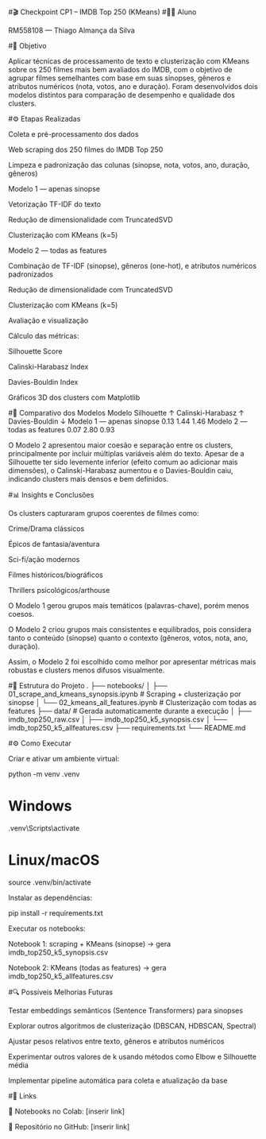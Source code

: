 

#🎬 Checkpoint CP1 – IMDB Top 250 (KMeans)
#👨‍🎓 Aluno

RM558108 — Thiago Almança da Silva

#🎯 Objetivo

Aplicar técnicas de processamento de texto e clusterização com KMeans sobre os 250 filmes mais bem avaliados do IMDB, com o objetivo de agrupar filmes semelhantes com base em suas sinopses, gêneros e atributos numéricos (nota, votos, ano e duração).
Foram desenvolvidos dois modelos distintos para comparação de desempenho e qualidade dos clusters.

#⚙️ Etapas Realizadas

Coleta e pré-processamento dos dados

Web scraping dos 250 filmes do IMDB Top 250

Limpeza e padronização das colunas (sinopse, nota, votos, ano, duração, gêneros)

Modelo 1 — apenas sinopse

Vetorização TF-IDF do texto

Redução de dimensionalidade com TruncatedSVD

Clusterização com KMeans (k=5)

Modelo 2 — todas as features

Combinação de TF-IDF (sinopse), gêneros (one-hot), e atributos numéricos padronizados

Redução de dimensionalidade com TruncatedSVD

Clusterização com KMeans (k=5)

Avaliação e visualização

Cálculo das métricas:

Silhouette Score

Calinski-Harabasz Index

Davies-Bouldin Index

Gráficos 3D dos clusters com Matplotlib

#🧪 Comparativo dos Modelos
Modelo	Silhouette ↑	Calinski-Harabasz ↑	Davies-Bouldin ↓
Modelo 1 — apenas sinopse	0.13	1.44	1.46
Modelo 2 — todas as features	0.07	2.80	0.93

O Modelo 2 apresentou maior coesão e separação entre os clusters, principalmente por incluir múltiplas variáveis além do texto.
Apesar de a Silhouette ter sido levemente inferior (efeito comum ao adicionar mais dimensões), o Calinski-Harabasz aumentou e o Davies-Bouldin caiu, indicando clusters mais densos e bem definidos.

#📊 Insights e Conclusões

Os clusters capturaram grupos coerentes de filmes como:

Crime/Drama clássicos

Épicos de fantasia/aventura

Sci-fi/ação modernos

Filmes históricos/biográficos

Thrillers psicológicos/arthouse

O Modelo 1 gerou grupos mais temáticos (palavras-chave), porém menos coesos.

O Modelo 2 criou grupos mais consistentes e equilibrados, pois considera tanto o conteúdo (sinopse) quanto o contexto (gêneros, votos, nota, ano, duração).

Assim, o Modelo 2 foi escolhido como melhor por apresentar métricas mais robustas e clusters menos difusos visualmente.

#📁 Estrutura do Projeto
.
├── notebooks/
│   ├── 01_scrape_and_kmeans_synopsis.ipynb      # Scraping + clusterização por sinopse
│   └── 02_kmeans_all_features.ipynb              # Clusterização com todas as features
├── data/                                        # Gerada automaticamente durante a execução
│   ├── imdb_top250_raw.csv
│   ├── imdb_top250_k5_synopsis.csv
│   └── imdb_top250_k5_allfeatures.csv
├── requirements.txt
└── README.md

#⚙️ Como Executar

Criar e ativar um ambiente virtual:

python -m venv .venv

# Windows
.venv\Scripts\activate

# Linux/macOS
source .venv/bin/activate


Instalar as dependências:

pip install -r requirements.txt


Executar os notebooks:

Notebook 1: scraping + KMeans (sinopse) → gera imdb_top250_k5_synopsis.csv

Notebook 2: KMeans (todas as features) → gera imdb_top250_k5_allfeatures.csv

#🔍 Possíveis Melhorias Futuras

Testar embeddings semânticos (Sentence Transformers) para sinopses

Explorar outros algoritmos de clusterização (DBSCAN, HDBSCAN, Spectral)

Ajustar pesos relativos entre texto, gêneros e atributos numéricos

Experimentar outros valores de k usando métodos como Elbow e Silhouette média

Implementar pipeline automática para coleta e atualização da base

#🔗 Links

📓 Notebooks no Colab: [inserir link]

🐙 Repositório no GitHub: [inserir link]
